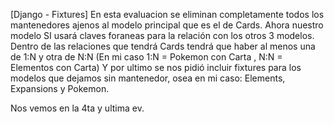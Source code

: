 [Django - Fixtures]
En esta evaluacion se eliminan completamente todos los mantenedores ajenos al modelo principal que es el de Cards.
Ahora nuestro modelo SI usará claves foraneas para la relación con los otros 3 modelos.
Dentro de las relaciones que tendrá Cards tendrá que haber al menos una de 1:N y otra de N:N (En mi caso 1:N = Pokemon con Carta , N:N = Elementos con Carta)
Y por ultimo se nos pidió incluir fixtures para los modelos que dejamos sin mantenedor, osea en mi caso: Elements, Expansions y Pokemon.

Nos vemos en la 4ta y ultima ev. 
